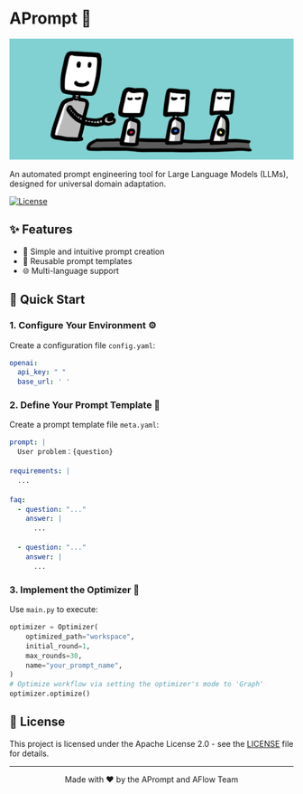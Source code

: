 # APrompt 🤖

![Project Banner](readme_files/banner.png)

An automated prompt engineering tool for Large Language Models (LLMs), designed for universal domain adaptation.

[![License](https://img.shields.io/badge/License-Apache_2.0-blue.svg)](https://opensource.org/licenses/Apache-2.0)

## ✨ Features

- 🚀 Simple and intuitive prompt creation
- 🔄 Reusable prompt templates
- 🌐 Multi-language support

## 🚀 Quick Start

### 1. Configure Your Environment ⚙️

Create a configuration file `config.yaml`:

```yaml
openai:
  api_key: " "
  base_url: ' '
```

### 2. Define Your Prompt Template 📝

Create a prompt template file `meta.yaml`:
```yaml
prompt: |
  User problem：{question}

requirements: |
  ...

faq:
  - question: "..."
    answer: |
      ...

  - question: "..."
    answer: |
      ...
```

### 3. Implement the Optimizer 🔧

Use `main.py` to execute:
```python
optimizer = Optimizer(
    optimized_path="workspace",
    initial_round=1,
    max_rounds=30,
    name="your_prompt_name",
)
# Optimize workflow via setting the optimizer's mode to 'Graph'
optimizer.optimize()
```

## 📄 License

This project is licensed under the Apache License 2.0 - see the [LICENSE](LICENSE) file for details.

---

<p align="center">Made with ❤️ by the APrompt and AFlow Team</p>